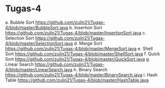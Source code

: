 # Tugas-4
a. Bubble Sort https://github.com/zulin21/Tugas-4/blob/master/BubbleSort.java
b. Insertion Sort https://github.com/zulin21/Tugas-4/blob/master/InsertionSort.java
c. Selection Sort https://github.com/zulin21/Tugas-4/blob/master/SelectionSort.java
d. Merge Sort https://github.com/zulin21/Tugas-4/blob/master/MergeSort.java
e. Shell Sort https://github.com/zulin21/Tugas-4/blob/master/ShellSort.java
f. Quick Sort https://github.com/zulin21/Tugas-4/blob/master/QuickSort.java
g. Linear Search https://github.com/zulin21/Tugas-4/blob/master/LinearSearch.java
h. Binary Search https://github.com/zulin21/Tugas-4/blob/master/BinarySearch.java
i. Hash Table https://github.com/zulin21/Tugas-4/blob/master/HashTable.java
